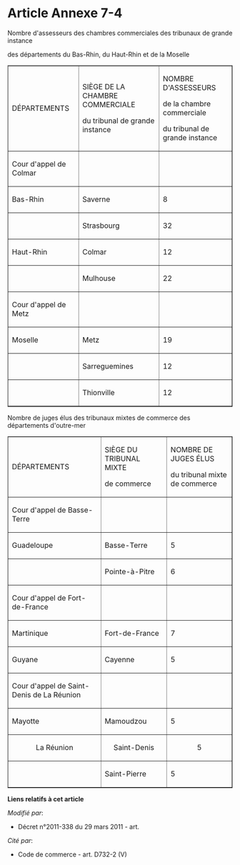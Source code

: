 # Article Annexe 7-4

Nombre d'assesseurs des chambres commerciales des tribunaux de grande instance

des départements du Bas-Rhin, du Haut-Rhin et de la Moselle

<table cellpadding="0" border="1" width="740" align="center">
  <tbody>
    <tr>
      <td>

DÉPARTEMENTS

</td>
      <td>

SIÈGE DE LA CHAMBRE COMMERCIALE

du tribunal de grande instance

</td>
      <td>

NOMBRE D'ASSESSEURS

de la chambre commerciale

du tribunal de grande instance

</td>
    </tr>
    <tr>
      <td>

Cour d'appel de Colmar

</td>
      <td>
      </td><td>
    </td></tr>
    <tr>
      <td>

Bas-Rhin 

</td>
      <td>

Saverne

</td>
      <td>

8

</td>
    </tr>
    <tr>
      <td>

</td>
      <td>

Strasbourg

</td>
      <td>

32

</td>
    </tr>
    <tr>
      <td>

Haut-Rhin 

</td>
      <td>

Colmar

</td>
      <td>

12

</td>
    </tr>
    <tr>
      <td>

</td>
      <td>

Mulhouse

</td>
      <td>

22

</td>
    </tr>
    <tr>
      <td>

Cour d'appel de Metz

</td>
      <td>
      </td><td>
    </td></tr>
    <tr>
      <td>

Moselle 

</td>
      <td>

Metz

</td>
      <td>

19

</td>
    </tr>
    <tr>
      <td>

</td>
      <td>

Sarreguemines

</td>
      <td>

12

</td>
    </tr>
    <tr>
      <td>

</td>
      <td>

Thionville

</td>
      <td>

12

</td>
    </tr>
  </tbody>
</table>

Nombre de juges élus des tribunaux mixtes de commerce des départements d'outre-mer

<table cellpadding="0" border="1" width="740" align="center">
  <tbody>
    <tr>
      <td>

DÉPARTEMENTS

</td>
      <td>

SIÈGE DU TRIBUNAL MIXTE

de commerce

</td>
      <td>

NOMBRE DE JUGES ÉLUS

du tribunal mixte de commerce

</td>
    </tr>
    <tr>
      <td>

Cour d'appel de Basse-Terre

</td>
      <td>
      </td><td>
    </td></tr>
    <tr>
      <td>

Guadeloupe 

</td>
      <td>

Basse-Terre

</td>
      <td>

5

</td>
    </tr>
    <tr>
      <td>

</td>
      <td>

Pointe-à-Pitre

</td>
      <td>

6

</td>
    </tr>
    <tr>
      <td>

Cour d'appel de Fort-de-France

</td>
      <td>
      </td><td>
    </td></tr>
    <tr>
      <td>

Martinique 

</td>
      <td>

Fort-de-France

</td>
      <td>

7

</td>
    </tr>
    <tr>
      <td>

Guyane 

</td>
      <td>

Cayenne

</td>
      <td>

5

</td>
    </tr>
    <tr>
      <td>

Cour d'appel de Saint-Denis de La Réunion

</td>
      <td>
      </td><td>
    </td></tr>
    <tr>
      <td>

Mayotte 

</td>
      <td>

Mamoudzou 

</td>
      <td>

5

</td>
    </tr>
    <tr>
      <td align="center">

La Réunion

</td>
      <td align="center">

Saint-Denis

</td>
      <td align="center">5</td>
    </tr>
    <tr>
      <td>

</td>
      <td>

Saint-Pierre

</td>
      <td>

5

</td>
    </tr>
  </tbody>
</table>

**Liens relatifs à cet article**

_Modifié par_:

  - Décret n°2011-338 du 29 mars 2011 - art.

_Cité par_:

  - Code de commerce - art. D732-2 (V)
